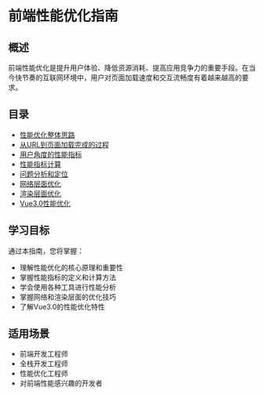 # 前端性能优化指南

## 概述
前端性能优化是提升用户体验、降低资源消耗、提高应用竞争力的重要手段。在当今快节奏的互联网环境中，用户对页面加载速度和交互流畅度有着越来越高的要求。

## 目录
- [性能优化整体思路](./overview.md)
- [从URL到页面加载完成的过程](./page-loading-process.md)
- [用户角度的性能指标](./user-metrics.md)
- [性能指标计算](./metrics-calculation.md)
- [问题分析和定位](./performance-analysis.md)
- [网络层面优化](./network-optimization.md)
- [渲染层面优化](./rendering-optimization.md)
- [Vue3.0性能优化](./vue3-optimization.md)

## 学习目标
通过本指南，您将掌握：
- 理解性能优化的核心原理和重要性
- 掌握性能指标的定义和计算方法
- 学会使用各种工具进行性能分析
- 掌握网络和渲染层面的优化技巧
- 了解Vue3.0的性能优化特性

## 适用场景
- 前端开发工程师
- 全栈开发工程师
- 性能优化工程师
- 对前端性能感兴趣的开发者 